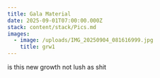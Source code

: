 ```yaml
---
title: Gala Material
date: 2025-09-01T07:00:00.000Z
stack: content/stack/Pics.md
images:
  - image: /uploads/IMG_20250904_081616999.jpg
    title: grw1
---
```


is this new growth not lush as shit
